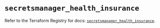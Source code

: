 # `secretsmanager_health_insurance`

Refer to the Terraform Registry for docs: [`secretsmanager_health_insurance`](https://registry.terraform.io/providers/keeper-security/secretsmanager/1.1.7/docs/resources/health_insurance).
